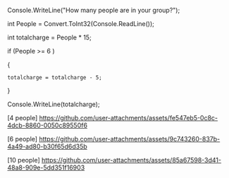 Console.WriteLine("How many people are in your group?");

int People = Convert.ToInt32(Console.ReadLine());

int totalcharge = People * 15;

if (People >= 6 ) 

{

    totalcharge = totalcharge - 5;
    
}

Console.WriteLine(totalcharge);

[4 people] https://github.com/user-attachments/assets/fe547eb5-0c8c-4dcb-8860-0050c89550f6

[6 people] https://github.com/user-attachments/assets/9c743260-837b-4a49-ad80-b30f65d6d35b

[10 people] https://github.com/user-attachments/assets/85a67598-3d41-48a8-909e-5dd351f16903
